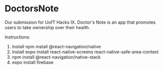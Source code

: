 # DoctorsNote
Our submission for UofT Hacks IX. Doctor's Note is an app that promotes users to take ownership over their health.

Instructions:
1. Install npm install @react-navigation/native
2. Install expo install react-native-screens react-native-safe-area-context
3. npm install @react-navigation/native-stack
4. expo install firebase

